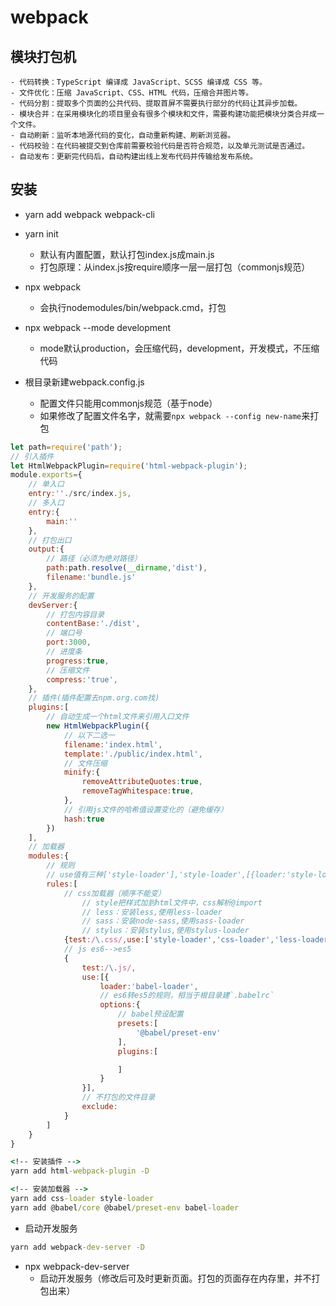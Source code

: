 # webpack

## 模块打包机
    - 代码转换：TypeScript 编译成 JavaScript、SCSS 编译成 CSS 等。
    - 文件优化：压缩 JavaScript、CSS、HTML 代码，压缩合并图片等。
    - 代码分割：提取多个页面的公共代码、提取首屏不需要执行部分的代码让其异步加载。
    - 模块合并：在采用模块化的项目里会有很多个模块和文件，需要构建功能把模块分类合并成一个文件。
    - 自动刷新：监听本地源代码的变化，自动重新构建、刷新浏览器。
    - 代码校验：在代码被提交到仓库前需要校验代码是否符合规范，以及单元测试是否通过。
    - 自动发布：更新完代码后，自动构建出线上发布代码并传输给发布系统。
  
## 安装
- yarn add webpack webpack-cli 
- yarn init
    - 默认有内置配置，默认打包index.js成main.js
    - 打包原理：从index.js按require顺序一层一层打包（commonjs规范）

- npx webpack
    - 会执行nodemodules/bin/webpack.cmd，打包

- npx webpack --mode development
    - mode默认production，会压缩代码，development，开发模式，不压缩代码
- 根目录新建webpack.config.js
  - 配置文件只能用commonjs规范（基于node）
  - 如果修改了配置文件名字，就需要`npx webpack --config new-name`来打包
```js
let path=require('path');
// 引入插件
let HtmlWebpackPlugin=require('html-webpack-plugin');
module.exports={
    // 单入口
    entry:''./src/index.js,
    // 多入口
    entry:{
        main:''
    },
    // 打包出口
    output:{
        // 路径（必须为绝对路径）
        path:path.resolve(__dirname,'dist'),
        filename:'bundle.js'
    },
    // 开发服务的配置
    devServer:{
        // 打包内容目录
        contentBase:'./dist',
        // 端口号
        port:3000,
        // 进度条
        progress:true,
        // 压缩文件
        compress:'true',
    },
    // 插件(插件配置去npm.org.com找)
    plugins:[
        // 自动生成一个html文件来引用入口文件
        new HtmlWebpackPlugin({
            // 以下二选一
            filename:'index.html',
            template:'./public/index.html',
            // 文件压缩
            minify:{
                removeAttributeQuotes:true,
                removeTagWhitespace:true,
            },
            // 引用js文件的哈希值设置变化的（避免缓存）
            hash:true
        })
    ],
    // 加载器
    modules:{
        // 规则
        // use值有三种['style-loader'],'style-loader',[{loader:'style-loader',...options}]
        rules:[
            // css加载器（顺序不能变）
                // style把样式加到html文件中，css解析@import
                // less：安装less,使用less-loader
                // sass：安装node-sass,使用sass-loader
                // stylus：安装stylus,使用stylus-loader
            {test:/\.css/,use:['style-loader','css-loader','less-loader']},
            // js es6-->es5
            {
                test:/\.js/,
                use:[{
                    loader:'babel-loader',
                    // es6转es5的规则，相当于根目录建`.babelrc`
                    options:{
                        // babel预设配置
                        presets:[
                            '@babel/preset-env'
                        ],
                        plugins:[

                        ]
                    }
                }],
                // 不打包的文件目录
                exclude:
            }
        ]
    }
}
```

```cmd
<!-- 安装插件 -->
yarn add html-webpack-plugin -D

```

```cmd
<!-- 安装加载器 -->
yarn add css-loader style-loader
yarn add @babel/core @babel/preset-env babel-loader
```

- 启动开发服务
```cmd
yarn add webpack-dev-server -D
```
  - npx webpack-dev-server
    - 启动开发服务（修改后可及时更新页面。打包的页面存在内存里，并不打包出来）
